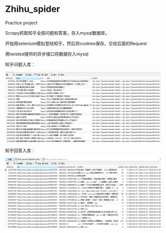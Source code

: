 # Zhihu_spider
Practice project

Scrapy抓取知乎全部问题和答案，存入mysql数据库。

开始用selenium模拟登陆知乎，然后将cookies保存，交给后面的Request

用twisted提供的异步接口将数据存入mysql

知乎问题入库：

![Image1](https://github.com/FrankYang3110/img-folder/blob/master/zhihu_question.png)

知乎回答入库：

![Image2](https://github.com/FrankYang3110/img-folder/blob/master/zhihu_answer.png)
